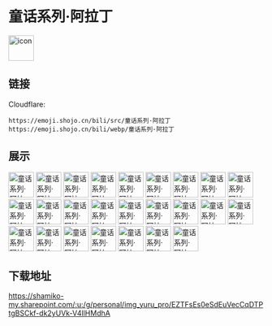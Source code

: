 # 童话系列·阿拉丁
<img src="https://emoji.shojo.cn/bili/src/童话系列·阿拉丁/icon.png" width="50" height="50" alt="icon">

## 链接
Cloudflare:
```
https://emoji.shojo.cn/bili/src/童话系列·阿拉丁
https://emoji.shojo.cn/bili/webp/童话系列·阿拉丁
```
## 展示
<img src="https://emoji.shojo.cn/bili/src/童话系列·阿拉丁/童话系列·阿拉丁-mua.png" width="50" height="50" alt="童话系列·阿拉丁-mua">
<img src="https://emoji.shojo.cn/bili/src/童话系列·阿拉丁/童话系列·阿拉丁-wink.png" width="50" height="50" alt="童话系列·阿拉丁-wink">
<img src="https://emoji.shojo.cn/bili/src/童话系列·阿拉丁/童话系列·阿拉丁-啊对对对.png" width="50" height="50" alt="童话系列·阿拉丁-啊对对对">
<img src="https://emoji.shojo.cn/bili/src/童话系列·阿拉丁/童话系列·阿拉丁-暗中观察.png" width="50" height="50" alt="童话系列·阿拉丁-暗中观察">
<img src="https://emoji.shojo.cn/bili/src/童话系列·阿拉丁/童话系列·阿拉丁-比心.png" width="50" height="50" alt="童话系列·阿拉丁-比心">
<img src="https://emoji.shojo.cn/bili/src/童话系列·阿拉丁/童话系列·阿拉丁-害羞.png" width="50" height="50" alt="童话系列·阿拉丁-害羞">
<img src="https://emoji.shojo.cn/bili/src/童话系列·阿拉丁/童话系列·阿拉丁-寄.png" width="50" height="50" alt="童话系列·阿拉丁-寄">
<img src="https://emoji.shojo.cn/bili/src/童话系列·阿拉丁/童话系列·阿拉丁-惊.png" width="50" height="50" alt="童话系列·阿拉丁-惊">
<img src="https://emoji.shojo.cn/bili/src/童话系列·阿拉丁/童话系列·阿拉丁-摸摸头.png" width="50" height="50" alt="童话系列·阿拉丁-摸摸头">
<img src="https://emoji.shojo.cn/bili/src/童话系列·阿拉丁/童话系列·阿拉丁-奶思.png" width="50" height="50" alt="童话系列·阿拉丁-奶思">
<img src="https://emoji.shojo.cn/bili/src/童话系列·阿拉丁/童话系列·阿拉丁-拍手手.png" width="50" height="50" alt="童话系列·阿拉丁-拍手手">
<img src="https://emoji.shojo.cn/bili/src/童话系列·阿拉丁/童话系列·阿拉丁-期待.png" width="50" height="50" alt="童话系列·阿拉丁-期待">
<img src="https://emoji.shojo.cn/bili/src/童话系列·阿拉丁/童话系列·阿拉丁-撒娇.png" width="50" height="50" alt="童话系列·阿拉丁-撒娇">
<img src="https://emoji.shojo.cn/bili/src/童话系列·阿拉丁/童话系列·阿拉丁-生气气.png" width="50" height="50" alt="童话系列·阿拉丁-生气气">
<img src="https://emoji.shojo.cn/bili/src/童话系列·阿拉丁/童话系列·阿拉丁-思考.png" width="50" height="50" alt="童话系列·阿拉丁-思考">
<img src="https://emoji.shojo.cn/bili/src/童话系列·阿拉丁/童话系列·阿拉丁-叹气.png" width="50" height="50" alt="童话系列·阿拉丁-叹气">
<img src="https://emoji.shojo.cn/bili/src/童话系列·阿拉丁/童话系列·阿拉丁-贴贴.png" width="50" height="50" alt="童话系列·阿拉丁-贴贴">
<img src="https://emoji.shojo.cn/bili/src/童话系列·阿拉丁/童话系列·阿拉丁-偷笑.png" width="50" height="50" alt="童话系列·阿拉丁-偷笑">
<img src="https://emoji.shojo.cn/bili/src/童话系列·阿拉丁/童话系列·阿拉丁-芜湖.png" width="50" height="50" alt="童话系列·阿拉丁-芜湖">
<img src="https://emoji.shojo.cn/bili/src/童话系列·阿拉丁/童话系列·阿拉丁-捂脸.png" width="50" height="50" alt="童话系列·阿拉丁-捂脸">
<img src="https://emoji.shojo.cn/bili/src/童话系列·阿拉丁/童话系列·阿拉丁-谢谢.png" width="50" height="50" alt="童话系列·阿拉丁-谢谢">
<img src="https://emoji.shojo.cn/bili/src/童话系列·阿拉丁/童话系列·阿拉丁-许愿.png" width="50" height="50" alt="童话系列·阿拉丁-许愿">
<img src="https://emoji.shojo.cn/bili/src/童话系列·阿拉丁/童话系列·阿拉丁-疑问.png" width="50" height="50" alt="童话系列·阿拉丁-疑问">
<img src="https://emoji.shojo.cn/bili/src/童话系列·阿拉丁/童话系列·阿拉丁-急急国王.png" width="50" height="50" alt="童话系列·阿拉丁-急急国王">
<img src="https://emoji.shojo.cn/bili/src/童话系列·阿拉丁/童话系列·阿拉丁-装睡.png" width="50" height="50" alt="童话系列·阿拉丁-装睡">

## 下载地址

https://shamiko-my.sharepoint.com/:u:/g/personal/img_yuru_pro/EZTFsEs0eSdEuVecCqDTPtgBSCkf-dk2yUVk-V4llHMdhA